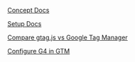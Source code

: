 ---
---

[Concept Docs](https://support.google.com/tagmanager/answer/11994839)

[Setup Docs](https://support.google.com/tagmanager/answer/12002338)

[Compare gtag.js vs Google Tag Manager](https://support.google.com/tagmanager/answer/7582054?hl=en)

[Configure G4 in GTM](https://support.google.com/tagmanager/answer/9442095?hl=en#zippy=)